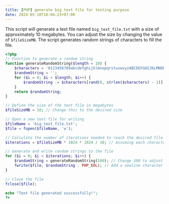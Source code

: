 ```yaml
---
title: [PHP] generate big text file for testing purpose
date: 2024-05-10T16:04:23+07:00
---
```


This script will generate a text file named `big_text_file.txt` with a size of approximately 10 megabytes. 
You can adjust the size by changing the value of `$fileSizeMB`. 
The script generates random strings of characters to fill the file.

```php
<?php
// Function to generate a random string
function generateRandomString($length = 10) {
    $characters = '0123456789abcdefghijklmnopqrstuvwxyzABCDEFGHIJKLMNOPQRSTUVWXYZ';
    $randomString = '';
    for ($i = 0; $i < $length; $i++) {
        $randomString .= $characters[rand(0, strlen($characters) - 1)];
    }
    return $randomString;
}

// Define the size of the text file in megabytes
$fileSizeMB = 10; // Change this to the desired size

// Open a new text file for writing
$fileName = 'big_text_file.txt';
$file = fopen($fileName, 'w');

// Calculate the number of iterations needed to reach the desired file size
$iterations = $fileSizeMB * 1024 * 1024 / 10; // Assuming each character occupies approximately 10 bytes

// Generate and write random strings to the file
for ($i = 0; $i < $iterations; $i++) {
    $randomString = generateRandomString(100); // Change 100 to adjust string length if needed
    fwrite($file, $randomString . PHP_EOL); // Add a newline character after each string
}

// Close the file
fclose($file);

echo "Text file generated successfully!";
?>
```
